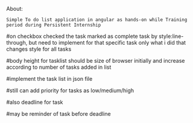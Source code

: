 About:

    Simple To do list application in angular as hands-on while Training period during Persistent Internship

#on checkbox checked the task marked as complete task by style:line-through,
but need to implement for that specific task only what i did that changes style for all tasks

#body height  for tasklist should be size of browser initially and increase according to number of tasks added in list

#implement the task list in json file

#still can add priority for tasks as low/medium/high

#also deadline for task

#may be reminder of task before deadline
